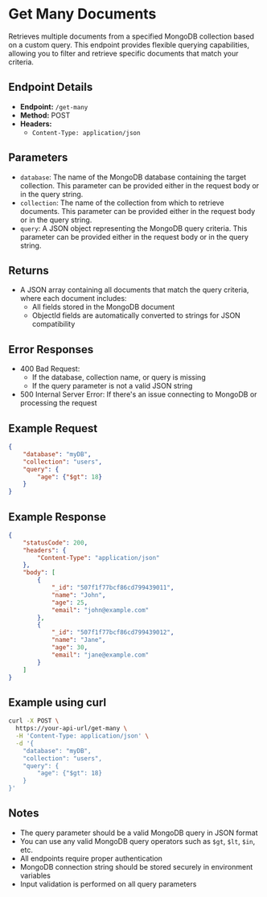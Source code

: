 # Get Many Documents

Retrieves multiple documents from a specified MongoDB collection based on a custom query. This endpoint provides flexible querying capabilities, allowing you to filter and retrieve specific documents that match your criteria.

## Endpoint Details
- **Endpoint:** `/get-many`
- **Method:** POST
- **Headers:**
  - `Content-Type: application/json`

## Parameters
- `database`: The name of the MongoDB database containing the target collection. This parameter can be provided either in the request body or in the query string.
- `collection`: The name of the collection from which to retrieve documents. This parameter can be provided either in the request body or in the query string.
- `query`: A JSON object representing the MongoDB query criteria. This parameter can be provided either in the request body or in the query string.

## Returns
- A JSON array containing all documents that match the query criteria, where each document includes:
  - All fields stored in the MongoDB document
  - ObjectId fields are automatically converted to strings for JSON compatibility

## Error Responses
- 400 Bad Request: 
  - If the database, collection name, or query is missing
  - If the query parameter is not a valid JSON string
- 500 Internal Server Error: If there's an issue connecting to MongoDB or processing the request

## Example Request
```json
{
    "database": "myDB",
    "collection": "users",
    "query": {
        "age": {"$gt": 18}
    }
}
```

## Example Response
```json
{
    "statusCode": 200,
    "headers": {
        "Content-Type": "application/json"
    },
    "body": [
        {
            "_id": "507f1f77bcf86cd799439011",
            "name": "John",
            "age": 25,
            "email": "john@example.com"
        },
        {
            "_id": "507f1f77bcf86cd799439012",
            "name": "Jane",
            "age": 30,
            "email": "jane@example.com"
        }
    ]
}
```

## Example using curl
```bash
curl -X POST \
  https://your-api-url/get-many \
  -H 'Content-Type: application/json' \
  -d '{
    "database": "myDB",
    "collection": "users",
    "query": {
        "age": {"$gt": 18}
    }
}'
```

## Notes
- The query parameter should be a valid MongoDB query in JSON format
- You can use any valid MongoDB query operators such as `$gt`, `$lt`, `$in`, etc.
- All endpoints require proper authentication
- MongoDB connection string should be stored securely in environment variables
- Input validation is performed on all query parameters